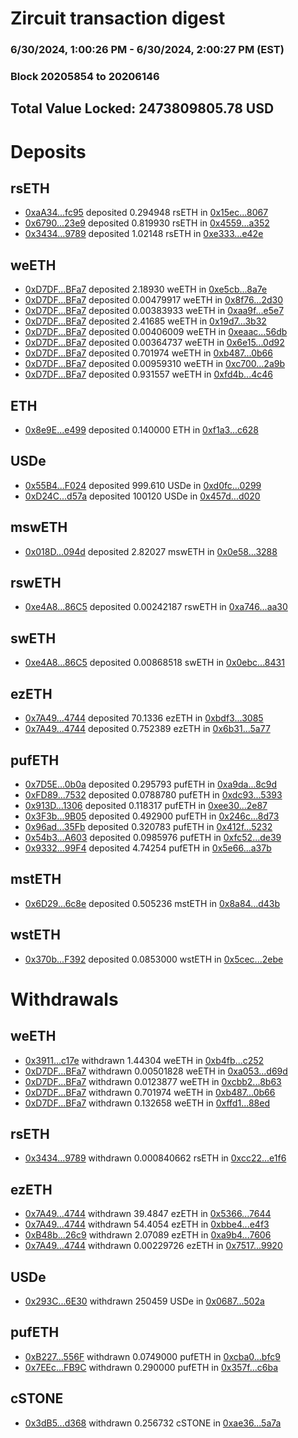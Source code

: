 # Zircuit transaction digest
### 6/30/2024, 1:00:26 PM - 6/30/2024, 2:00:27 PM (EST)
### Block 20205854 to 20206146

## Total Value Locked: 2473809805.78 USD

# Deposits
## rsETH
- [0xaA34...fc95](https://etherscan.io/address/0xaA34dde115E593dd26d0E6B250321803371Dfc95) deposited 0.294948 rsETH in [0x15ec...8067](https://etherscan.io/tx/0xaA34dde115E593dd26d0E6B250321803371Dfc95)
- [0x6790...23e9](https://etherscan.io/address/0x679064b18233A36f86A900f231F232cdaa4623e9) deposited 0.819930 rsETH in [0x4559...a352](https://etherscan.io/tx/0x679064b18233A36f86A900f231F232cdaa4623e9)
- [0x3434...9789](https://etherscan.io/address/0x34349c5569e7B846c3558961552D2202760A9789) deposited 1.02148 rsETH in [0xe333...e42e](https://etherscan.io/tx/0x34349c5569e7B846c3558961552D2202760A9789)
## weETH
- [0xD7DF...BFa7](https://etherscan.io/address/0xD7DF7E085214743530afF339aFC420c7c720BFa7) deposited 2.18930 weETH in [0xe5cb...8a7e](https://etherscan.io/tx/0xD7DF7E085214743530afF339aFC420c7c720BFa7)
- [0xD7DF...BFa7](https://etherscan.io/address/0xD7DF7E085214743530afF339aFC420c7c720BFa7) deposited 0.00479917 weETH in [0x8f76...2d30](https://etherscan.io/tx/0xD7DF7E085214743530afF339aFC420c7c720BFa7)
- [0xD7DF...BFa7](https://etherscan.io/address/0xD7DF7E085214743530afF339aFC420c7c720BFa7) deposited 0.00383933 weETH in [0xaa9f...e5e7](https://etherscan.io/tx/0xD7DF7E085214743530afF339aFC420c7c720BFa7)
- [0xD7DF...BFa7](https://etherscan.io/address/0xD7DF7E085214743530afF339aFC420c7c720BFa7) deposited 2.41685 weETH in [0x19d7...3b32](https://etherscan.io/tx/0xD7DF7E085214743530afF339aFC420c7c720BFa7)
- [0xD7DF...BFa7](https://etherscan.io/address/0xD7DF7E085214743530afF339aFC420c7c720BFa7) deposited 0.00406009 weETH in [0xeaac...56db](https://etherscan.io/tx/0xD7DF7E085214743530afF339aFC420c7c720BFa7)
- [0xD7DF...BFa7](https://etherscan.io/address/0xD7DF7E085214743530afF339aFC420c7c720BFa7) deposited 0.00364737 weETH in [0x6e15...0d92](https://etherscan.io/tx/0xD7DF7E085214743530afF339aFC420c7c720BFa7)
- [0xD7DF...BFa7](https://etherscan.io/address/0xD7DF7E085214743530afF339aFC420c7c720BFa7) deposited 0.701974 weETH in [0xb487...0b66](https://etherscan.io/tx/0xD7DF7E085214743530afF339aFC420c7c720BFa7)
- [0xD7DF...BFa7](https://etherscan.io/address/0xD7DF7E085214743530afF339aFC420c7c720BFa7) deposited 0.00959310 weETH in [0xc700...2a9b](https://etherscan.io/tx/0xD7DF7E085214743530afF339aFC420c7c720BFa7)
- [0xD7DF...BFa7](https://etherscan.io/address/0xD7DF7E085214743530afF339aFC420c7c720BFa7) deposited 0.931557 weETH in [0xfd4b...4c46](https://etherscan.io/tx/0xD7DF7E085214743530afF339aFC420c7c720BFa7)
## ETH
- [0x8e9E...e499](https://etherscan.io/address/0x8e9E143D2df20333AFB4659621804b6812d0e499) deposited 0.140000 ETH in [0xf1a3...c628](https://etherscan.io/tx/0x8e9E143D2df20333AFB4659621804b6812d0e499)
## USDe
- [0x55B4...F024](https://etherscan.io/address/0x55B41331fC4aD1f659BB4b1C963B4ed90ff2F024) deposited 999.610 USDe in [0xd0fc...0299](https://etherscan.io/tx/0x55B41331fC4aD1f659BB4b1C963B4ed90ff2F024)
- [0xD24C...d57a](https://etherscan.io/address/0xD24Cfe2d0fa81369ca6291c28ac5426e16B6d57a) deposited 100120 USDe in [0x457d...d020](https://etherscan.io/tx/0xD24Cfe2d0fa81369ca6291c28ac5426e16B6d57a)
## mswETH
- [0x018D...094d](https://etherscan.io/address/0x018D2031ba39911A65Ece8b8A7b518FD5C03094d) deposited 2.82027 mswETH in [0x0e58...3288](https://etherscan.io/tx/0x018D2031ba39911A65Ece8b8A7b518FD5C03094d)
## rswETH
- [0xe4A8...86C5](https://etherscan.io/address/0xe4A8b5683FeC587Da98A60A5454574Ec067286C5) deposited 0.00242187 rswETH in [0xa746...aa30](https://etherscan.io/tx/0xe4A8b5683FeC587Da98A60A5454574Ec067286C5)
## swETH
- [0xe4A8...86C5](https://etherscan.io/address/0xe4A8b5683FeC587Da98A60A5454574Ec067286C5) deposited 0.00868518 swETH in [0x0ebc...8431](https://etherscan.io/tx/0xe4A8b5683FeC587Da98A60A5454574Ec067286C5)
## ezETH
- [0x7A49...4744](https://etherscan.io/address/0x7A493Be5c2ce014cD049Bf178a1ac0Db1B434744) deposited 70.1336 ezETH in [0xbdf3...3085](https://etherscan.io/tx/0x7A493Be5c2ce014cD049Bf178a1ac0Db1B434744)
- [0x7A49...4744](https://etherscan.io/address/0x7A493Be5c2ce014cD049Bf178a1ac0Db1B434744) deposited 0.752389 ezETH in [0x6b31...5a77](https://etherscan.io/tx/0x7A493Be5c2ce014cD049Bf178a1ac0Db1B434744)
## pufETH
- [0x7D5E...0b0a](https://etherscan.io/address/0x7D5Ef84170648A7Fc5205cbF9B1BE3a67c720b0a) deposited 0.295793 pufETH in [0xa9da...8c9d](https://etherscan.io/tx/0x7D5Ef84170648A7Fc5205cbF9B1BE3a67c720b0a)
- [0xFD89...7532](https://etherscan.io/address/0xFD892f1bf7B54fE61bFcA6BDd9b57b3b628C7532) deposited 0.0788780 pufETH in [0xdc93...5393](https://etherscan.io/tx/0xFD892f1bf7B54fE61bFcA6BDd9b57b3b628C7532)
- [0x913D...1306](https://etherscan.io/address/0x913D3ad77b011b6c408125CA93A699e2aA331306) deposited 0.118317 pufETH in [0xee30...2e87](https://etherscan.io/tx/0x913D3ad77b011b6c408125CA93A699e2aA331306)
- [0x3F3b...9B05](https://etherscan.io/address/0x3F3b28c52482afD5Dc3e288478705B4aCB429B05) deposited 0.492900 pufETH in [0x246c...8d73](https://etherscan.io/tx/0x3F3b28c52482afD5Dc3e288478705B4aCB429B05)
- [0x96ad...35Fb](https://etherscan.io/address/0x96ad6Be504D153A25d41a476d5202425E85135Fb) deposited 0.320783 pufETH in [0x412f...5232](https://etherscan.io/tx/0x96ad6Be504D153A25d41a476d5202425E85135Fb)
- [0x54b3...A603](https://etherscan.io/address/0x54b354c008F616c410a0dD56456207928bc9A603) deposited 0.0985976 pufETH in [0xfc52...de39](https://etherscan.io/tx/0x54b354c008F616c410a0dD56456207928bc9A603)
- [0x9332...99F4](https://etherscan.io/address/0x9332f7a9Ab42403AE38E1B17F4b7E419521F99F4) deposited 4.74254 pufETH in [0x5e66...a37b](https://etherscan.io/tx/0x9332f7a9Ab42403AE38E1B17F4b7E419521F99F4)
## mstETH
- [0x6D29...6c8e](https://etherscan.io/address/0x6D29eB3fE1229DCcCaFe51A085234A0c76Ef6c8e) deposited 0.505236 mstETH in [0x8a84...d43b](https://etherscan.io/tx/0x6D29eB3fE1229DCcCaFe51A085234A0c76Ef6c8e)
## wstETH
- [0x370b...F392](https://etherscan.io/address/0x370b6df9385B0954E5a39d2d26410B36AB0BF392) deposited 0.0853000 wstETH in [0x5cec...2ebe](https://etherscan.io/tx/0x370b6df9385B0954E5a39d2d26410B36AB0BF392)
# Withdrawals
## weETH
- [0x3911...c17e](https://etherscan.io/address/0x391136B312c70eA34fbd46aFB14e6e4eD013c17e) withdrawn 1.44304 weETH in [0xb4fb...c252](https://etherscan.io/tx/0x391136B312c70eA34fbd46aFB14e6e4eD013c17e)
- [0xD7DF...BFa7](https://etherscan.io/address/0xD7DF7E085214743530afF339aFC420c7c720BFa7) withdrawn 0.00501828 weETH in [0xa053...d69d](https://etherscan.io/tx/0xD7DF7E085214743530afF339aFC420c7c720BFa7)
- [0xD7DF...BFa7](https://etherscan.io/address/0xD7DF7E085214743530afF339aFC420c7c720BFa7) withdrawn 0.0123877 weETH in [0xcbb2...8b63](https://etherscan.io/tx/0xD7DF7E085214743530afF339aFC420c7c720BFa7)
- [0xD7DF...BFa7](https://etherscan.io/address/0xD7DF7E085214743530afF339aFC420c7c720BFa7) withdrawn 0.701974 weETH in [0xb487...0b66](https://etherscan.io/tx/0xD7DF7E085214743530afF339aFC420c7c720BFa7)
- [0xD7DF...BFa7](https://etherscan.io/address/0xD7DF7E085214743530afF339aFC420c7c720BFa7) withdrawn 0.132658 weETH in [0xffd1...88ed](https://etherscan.io/tx/0xD7DF7E085214743530afF339aFC420c7c720BFa7)
## rsETH
- [0x3434...9789](https://etherscan.io/address/0x34349c5569e7B846c3558961552D2202760A9789) withdrawn 0.000840662 rsETH in [0xcc22...e1f6](https://etherscan.io/tx/0x34349c5569e7B846c3558961552D2202760A9789)
## ezETH
- [0x7A49...4744](https://etherscan.io/address/0x7A493Be5c2ce014cD049Bf178a1ac0Db1B434744) withdrawn 39.4847 ezETH in [0x5366...7644](https://etherscan.io/tx/0x7A493Be5c2ce014cD049Bf178a1ac0Db1B434744)
- [0x7A49...4744](https://etherscan.io/address/0x7A493Be5c2ce014cD049Bf178a1ac0Db1B434744) withdrawn 54.4054 ezETH in [0xbbe4...e4f3](https://etherscan.io/tx/0x7A493Be5c2ce014cD049Bf178a1ac0Db1B434744)
- [0xB48b...26c9](https://etherscan.io/address/0xB48b84e789c9A174c09eeE2CC420D931B4B426c9) withdrawn 2.07089 ezETH in [0xa9b4...7606](https://etherscan.io/tx/0xB48b84e789c9A174c09eeE2CC420D931B4B426c9)
- [0x7A49...4744](https://etherscan.io/address/0x7A493Be5c2ce014cD049Bf178a1ac0Db1B434744) withdrawn 0.00229726 ezETH in [0x7517...9920](https://etherscan.io/tx/0x7A493Be5c2ce014cD049Bf178a1ac0Db1B434744)
## USDe
- [0x293C...6E30](https://etherscan.io/address/0x293C6937D8D82e05B01335F7B33FBA0c8e256E30) withdrawn 250459 USDe in [0x0687...502a](https://etherscan.io/tx/0x293C6937D8D82e05B01335F7B33FBA0c8e256E30)
## pufETH
- [0xB227...556F](https://etherscan.io/address/0xB2271a6042d89CC5EfB30E5d6e4CDD9c7ed8556F) withdrawn 0.0749000 pufETH in [0xcba0...bfc9](https://etherscan.io/tx/0xB2271a6042d89CC5EfB30E5d6e4CDD9c7ed8556F)
- [0x7EEc...FB9C](https://etherscan.io/address/0x7EEcAe1385f0393dAEc3D11c8b61C9d48426FB9C) withdrawn 0.290000 pufETH in [0x357f...c6ba](https://etherscan.io/tx/0x7EEcAe1385f0393dAEc3D11c8b61C9d48426FB9C)
## cSTONE
- [0x3dB5...d368](https://etherscan.io/address/0x3dB584FC1C06b3ccDe08Fd60410379D9f0ADd368) withdrawn 0.256732 cSTONE in [0xae36...5a7a](https://etherscan.io/tx/0x3dB584FC1C06b3ccDe08Fd60410379D9f0ADd368)
